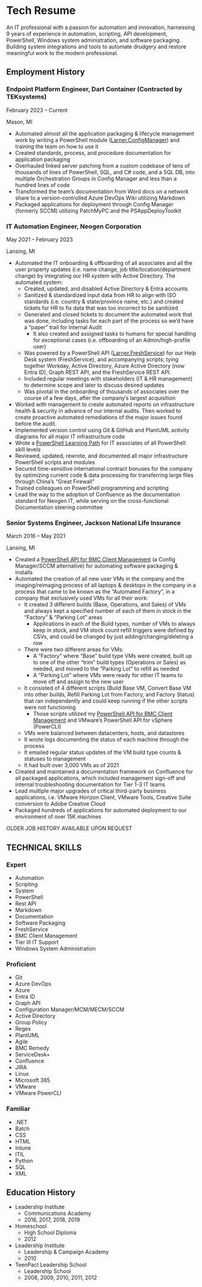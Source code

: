 # Tech Resume

An IT professional with a passion for automation and innovation, harnessing 9 years of experience in automation, scripting, API development, PowerShell, Windows system administration, and software packaging. Building system integrations and tools to automate drudgery and restore meaningful work to the modern professional.

## Employment History

### Endpoint Platform Engineer, Dart Container (Contracted by TEKsystems)

February 2023 – Current

Mason, MI

- Automated almost all the application packaging & lifecycle management work by writing a PowerShell module ([Larner.ConfigManager](https://github.com/alexlarner/Larner.ConfigManager)) and training the team on how to use it
- Created standards, process, and procedure documentation for application packaging
- Overhauled linked server patching from a custom codebase of tens of thousands of lines of PowerShell, SQL, and C# code, and a SQL DB, into multiple Orchestration Groups in Config Manager and less than a hundred lines of code
- Transformed the team’s documentation from Word docs on a network share to a version-controlled Azure DevOps Wiki utilizing Markdown
- Packaged applications for deployment through Config Manager (formerly SCCM) utilizing PatchMyPC and the PSAppDeployToolkit

### IT Automation Engineer, Neogen Corporation

May 2021 – February 2023

Lansing, MI

- Automated the IT onboarding & offboarding of all associates and all the user property updates (i.e. name change, job title/location/department change) by integrating our HR system with Active Directory. The automated system:
    - Created, updated, and disabled Active Directory & Entra accounts
    - Sanitized & standardized input data from HR to align with ISO standards (i.e. country & state/province name, etc.) and created tickets for HR to fix data that was too incorrect to be sanitized
    - Generated and closed tickets to document the automated work that was done, including tasks for each part of the process so we’d have a “paper” trail for Internal Audit
        - It also created and assigned tasks to humans for special handling for exceptional cases (i.e. offboarding of an Admin/high-profile user)
    - Was powered by a PowerShell API ([Larner.FreshService](https://github.com/alexlarner/Larner.FreshService)) for our Help Desk system (FreshService), and accompanying scripts; tying together Workday, Active Directory, Azure Active Directory (now Entra ID), Graph REST API, and the FreshService REST API.
    - Included regular meetings with stakeholders (IT & HR management) to determine scope and later to discuss desired updates
    - Was pivotal in the onboarding of thousands of associates over the course of a few days, after the company’s largest acquisition
- Worked with management to create automated reports on infrastructure health & security in advance of our internal audits. Then worked to create proactive automated remediations of the major issues found before the audit.
- Implemented version control using Git & GitHub and PlantUML activity diagrams for all major IT infrastructure code
- Wrote a [PowerShell Learning Path](https://github.com/alexlarner/PowerShell-Learning-Path) for IT associates of all PowerShell skill levels
- Reviewed, updated, rewrote, and documented all major infrastructure PowerShell scripts and modules
- Secured time-sensitive international contract bonuses for the company by optimizing current code & data processing for transferring large files through China’s “Great Firewall”
- Trained colleagues on PowerShell programming and scripting
- Lead the way to the adoption of Confluence as the documentation standard for Neogen IT, while serving on the cross-functional Documentation steering committee

### Senior Systems Engineer, Jackson National Life Insurance

March 2016 – May 2021

Lansing, MI

- Created a [PowerShell API for BMC Client Management](https://github.com/alexlarner/BMCClientManagement) (a Config Manager/SCCM alternative) for automating software packaging & installs
- Automated the creation of all new user VMs in the company and the imaging/reimaging process of all laptops & desktops in the company in a process that came to be known as the “Automated Factory”, in a company that exclusively used VMs for all their work:
    - It created 3 different builds (Base, Operations, and Sales) of VMs and always kept a specified number of each of them in stock in the “Factory” & “Parking Lot” areas
        - Applications in each of the Build types, number of VMs to always keep in stock, and VM stock count refill triggers were defined by CSVs, and could be changed by just adding/changing/deleting a row
    - There were two different areas for VMs:
        - A “Factory” where “Base” build type VMs were created, built up to one of the other “trim” build types (Operations or Sales) as needed, and moved to the “Parking Lot” to refill as needed
        - A “Parking Lot” where VMs were ready for other IT teams to move off and assign to the new user
    - It consisted of 4 different scripts (Build Base VM, Convert Base VM into other builds, Refill Parking Lot from Factory, and Factory Status) that ran independently and could keep running if the other scripts were not functioning
        - Those scripts utilized my [PowerShell API for BMC Client Management](https://github.com/alexlarner/BMCClientManagement) and VMware’s PowerShell API for vSphere (PowerCLI)
    - VMs were balanced between datacenters, hosts, and datastores
    - It wrote logs documenting the status of each machine through the process
    - It emailed regular status updates of the VM build type counts & statuses to management
    - It had built over 3,000 VMs as of 2021
- Created and maintained a documentation framework on Confluence for all packaged applications, which included management sign-off and internal troubleshooting documentation for Tier 1-3 IT teams
- Lead multiple major upgrades of critical third-party business applications, i.e. VMware Horizon Client, VMware Tools, Creative Suite conversion to Adobe Creative Cloud
- Packaged hundreds of applications for automated deployment to our environment of over 15K machines

OLDER JOB HISTORY AVAILABLE UPON REQUEST

## TECHNICAL SKILLS

### Expert

- Automation
- Scripting
- System
- PowerShell
- Rest API
- Markdown
- Documentation
- Software Packaging
- FreshService
- BMC Client Management
- Tier III IT Support
- Windows System Administration

### Proficient

- Git
- Azure DevOps
- Azure
- Entra ID
- Graph API
- Configuration Manager/MCM/MECM/SCCM
- Active Directory
- Group Policy
- Regex
- PlantUML
- Agile
- BMC Remedy
- ServiceDesk+
- Confluence
- JIRA
- Linux
- Microsoft 365
- VMware
- VMware PowerCLI

### Familiar

- .NET
- Batch
- CSS
- HTML
- Intune
- ITIL
- Python
- SQL
- XML

## Education History

- Leadership Institute
    - Communications Academy
    - 2016, 2017, 2018, 2019
- Homeschool
    - High School Diploma
    - 2012
- Leadership Institute
    - Leadership & Campaign Academy
    - 2010
- TeenPact Leadership School
    - Leadership School
    - 2008, 2009, 2010, 2011, 2012
